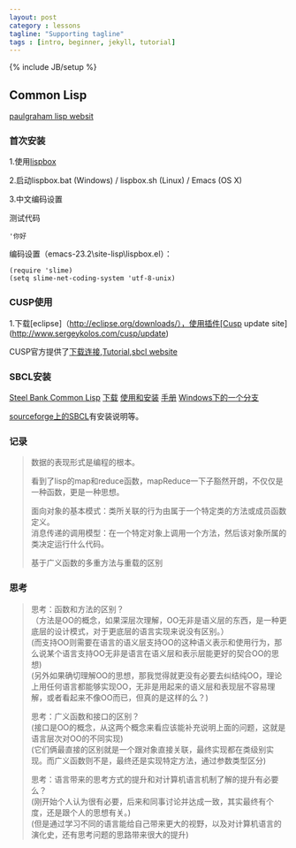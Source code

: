 ```yaml
---
layout: post
category : lessons
tagline: "Supporting tagline"
tags : [intro, beginner, jekyll, tutorial]
---
```

{% include JB/setup %}

## Common Lisp

[paulgraham lisp websit](http://www.paulgraham.com/lisp.html)

### 首次安装

1.使用[lispbox](http://common-lisp.net/project/lispbox/)

2.启动lispbox.bat (Windows) / lispbox.sh (Linux) / Emacs (OS X)

3.中文编码设置

测试代码

	'你好

编码设置（emacs-23.2\site-lisp\lispbox.el）：

	(require 'slime)
	(setq slime-net-coding-system 'utf-8-unix)

### CUSP使用

1.下载[eclipse]（http://eclipse.org/downloads/），使用插件[Cusp update site](http://www.sergeykolos.com/cusp/update)  

CUSP官方提供了[下载连接](http://www.sergeykolos.com/cusp/archive/),[Tutorial](http://www.sergeykolos.com/cusp/intro/),[sbcl website](http://www.sbcl.org/)  

### SBCL安装

[Steel Bank Common Lisp](http://www.sbcl.org/)	[下载](http://www.sbcl.org/platform-table.html)	[使用和安装](http://www.sbcl.org/getting.html)	[手册](http://www.sbcl.org/manual/sbcl.pdf)	[Windows下的一个分支](https://github.com/akovalenko/sbcl-win32-threads/wiki)

[sourceforge上的SBCL](http://sourceforge.net/p/sbcl/sbcl/ci/master/tree/)有安装说明等。

### 记录

>数据的表现形式是编程的根本。
>
>看到了lisp的map和reduce函数，mapReduce一下子豁然开朗，不仅仅是一种函数，更是一种思想。
>
>面向对象的基本模式：类所关联的行为由属于一个特定类的方法或成员函数定义。  
>消息传递的调用模型：在一个特定对象上调用一个方法，然后该对象所属的类决定运行什么代码。
>
>基于广义函数的多重方法与重载的区别

### 思考

>思考：函数和方法的区别？  
>（方法是OO的概念，如果深层次理解，OO无非是语义层的东西，是一种更底层的设计模式，对于更底层的语言实现来说没有区别。）  
> (而支持OO则需要在语言的语义层支持OO的这种语义表示和使用行为，那么说某个语言支持OO无非是语言在语义层和表示层能更好的契合OO的思想)  
> (另外如果确切理解OO的思想，那我觉得就更没有必要去纠结纯OO，理论上用任何语言都能够实现OO，无非是用起来的语义层和表现层不容易理解，或者看起来不像OO而已，但真的是这样的么？)
> 
>思考：广义函数和接口的区别？  
> (接口是OO的概念，从这两个概念来看应该能补充说明上面的问题，这就是语言层次对OO的不同实现)  
> (它们俩最直接的区别就是一个跟对象直接关联，最终实现都在类级别实现。而广义函数则不是，最终还是实现特定方法，通过参数类型区分)
> 
>思考：语言带来的思考方式的提升和对计算机语言机制了解的提升有必要么？  
> (刚开始个人认为很有必要，后来和同事讨论并达成一致，其实最终有个度，还是跟个人的思想有关。)  
> (但是通过学习不同的语言能给自己带来更大的视野，以及对计算机语言的演化史，还有思考问题的思路带来很大的提升)